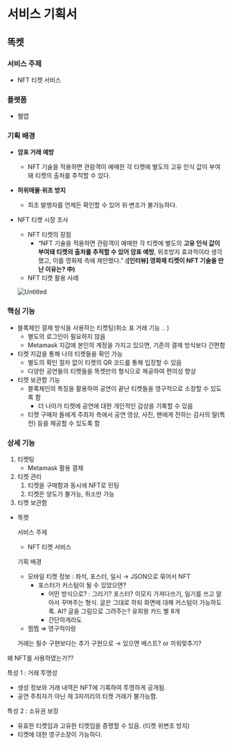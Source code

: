 # 서비스 기획서

## 똑켓

### 서비스 주제

- NFT 티켓 서비스

### 플랫폼

- 웹앱

### 기획 배경

- **암표 거래 예방**
    - NFT 기술을 적용하면 관람객이 예매한 각 티켓에 별도의 고유 인식 값이 부여돼 티켓의 출처를 추적할 수 있다.
- **허위매물·위조 방지**
    - 최초 발행자를 언제든 확인할 수 있어 위·변조가 불가능하다.
- NFT 티켓 시장 조사
    - NFT 티켓의 장점
        - “NFT 기술을 적용하면 관람객이 예매한 각 티켓에 별도의 **고유 인식 값이 부여돼 티켓의 출처를 추적할 수 있어 암표 예방**, 위조방지 효과적이라 생각했고, 이를 영화제 측에 제안했다.” (**[인터뷰] 영화제 티켓이 NFT 기술을 만난 이유는? 中)**
    - NFT 티켓 활용 사례
        
     ![Untitled](https://user-images.githubusercontent.com/76838814/230250149-3a128820-5b6f-4fdd-ab1a-f380fa4b648b.png)   
        

### 핵심 기능

- 블록체인 결제 방식을 사용하는 티켓팅(취소 표 거래 기능 .. )
    - 별도의 로그인이 필요하지 않음
    - Metamask 지갑에 본인의 계정을 가지고 있으면, 기존의 결제 방식보다 간편함
- 티켓 지갑을 통해 나의 티켓들을 확인 가능
    - 별도의 확인 절차 없이 티켓의 QR 코드를 통해 입장할 수 있음
    - 다양한 공연들의 티켓들을 똑켓만의 형식으로 제공하여 편의성 향상
- 티켓 보관함 기능
    - 블록체인의 특징을 활용하여 공연이 끝난 티켓들을 영구적으로 소장할 수 있도록 함
        - 더 나아가 티켓에 공연에 대한 개인적인 감상을 기록할 수 있음
    - 티켓 구매자 들에게 주최자 측에서 공연 영상, 사진, 팬에게 전하는 감사의 말(특전) 등을 제공할 수 있도록 함

### 상세 기능

1. 티켓팅
    - Metamask 활용 결제 
2. 티켓 관리
    1. 티켓을 구매함과 동시에 NFT로 민팅
    2. 티켓은 양도가 불가능, 취소만 가능
3. 티켓 보관함

- 똑켓
    
    서비스 주제
    
    - NFT 티켓 서비스
    
    기획 배경 
    
    - 모바일 티켓 정보 : 좌석, 포스터, 일시 → JSON으로 묶어서 NFT
        - 포스터가 커스텀이 될 수 있었으면?
            - 어떤 방식으로? : 그리기? 포스터? 이모지 가져다쓰기, 일기를 쓰고 알아서 꾸며주는 형식. 글은 그대로 하되 화면에 대해 커스텀이 가능하도록. AI? 글을 그림으로 그려주는? 유희왕 카드 별 8개
            - 간단하게라도
    - 찜찜 ⇒ 영구적이랑
    
    거래는 필수 구현보다는 추가 구현으로 → 있으면 베스트? or 끼워맞추기?
    

왜 NFT를 사용하였는가??

특성 1 : 거래 투명성

- 생성 정보와 거래 내역은 NFT에 기록하여 투명하게 공개됨.
- 공연 주최자가 아닌 제 3자끼리의 티켓 거래가 불가능함.

특성 2 : 소유권 보장

- 유효한 티켓임과 고유한 티켓임을 증명할 수 있음. (티켓 위변조 방지)
- 티켓에 대한 영구소장이 가능하다.